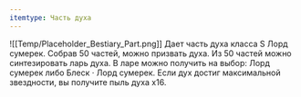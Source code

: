 ```yaml
---
itemtype: Часть духа
---
```

![[Temp/Placeholder_Bestiary_Part.png]]
Дает часть духа класса S Лорд сумерек. Собрав 50 частей, можно призвать духа. Из 50 частей можно синтезировать ларь духа. В ларе можно получить на выбор: Лорд сумерек либо Блеск · Лорд сумерек. Если дух достиг максимальной звездности, вы получите пыль духа х16.
